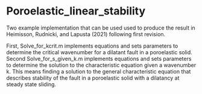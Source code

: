 # Poroelastic_linear_stability
Two example implementation that can be used used to produce the result in Heimisson, Rudnicki, and Lapusta (2021) following first revision.

First, Solve_for_kcrit.m implements equations and sets parameters to determine the critical wavenumber for a dilatant fault in a poroelastic solid.
Second Solve_for_s_given_k.m implements equations and sets parameters to determine the solution to the characteristic equation given a wavenumber k. This means finding a solution to the general characteristic equation that describes stability of the fault in a poroelastic solid with a dilatancy at steady state sliding.
